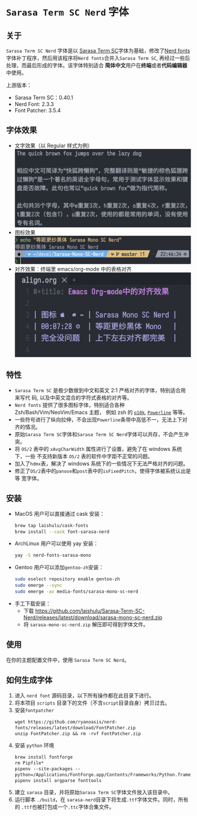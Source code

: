 # `Sarasa Term SC Nerd` 字体

## 关于

`Sarasa Term SC Nerd` 字体是以 [Sarasa Term
SC](https://github.com/be5invis/Sarasa-Gothic)字体为基础，修改了[Nerd
fonts](https://github.com/ryanoasis/nerd-fonts)字体补丁程序，然后用该程序将`Nerd
fonts`合并入`Sarasa Term SC`, 再经过一些后处理，而最后形成的字体。该字体特别适合
**简体中文**用户在**终端**或者**代码编辑器**中使用。

上游版本：

- Sarasa Term SC：0.40.1
- Nerd Font: 2.3.3
- Font Patcher: 3.5.4

## 字体效果

- 文字效果（以 Regular 样式为例）
  ![文字效果](screenshots/character.png)
- 图标效果
  ![图标效果](screenshots/nerd.png)
- 对齐效果：终端里 emacs/org-mode 中的表格对齐
  ![对齐效果](screenshots/align.png)

## 特性

- `Sarasa Term SC` 是极少数做到中文和英文 2:1 严格对齐的字体，特别适合用来写代
  码, 以及中英文混合的字符式表格的对齐等。
- `Nerd fonts` 提供了很多图标字体，特别适合各种 Zsh/Bash/Vim/NeoVim/Emacs 主题，
  例如 zsh 的 [`p10k`](https://github.com/romkatv/powerlevel10k),
  [`Powerline`](https://github.com/powerline/powerline) 等等。
- 一些符号进行了纵向拉伸，不会出现`Powerline`条带中高低不一，无法上下对齐的情况。
- 原始`Sarasa Term SC`字体和`Sarasa Term SC Nerd`字体可以共存，不会产生冲突。
- 将 `OS/2` 表中的 `xAvgCharWidth` 属性进行了设置，避免了在 windows 系统下，一些
  不支持新版本 `OS/2` 表的软件中字距不正常的问题。
- 加入了`hdmx`表，解决了 windows 系统下的一些情况下无法严格对齐的问题。
- 修正了`OS/2`表中的`panose`和`post`表中的`isFixedPitch`，使得字体被系统认出是等
  宽字体。

## 安装

- MacOS 用户可以直接通过 cask 安装：
  ```sh
  brew tap laishulu/cask-fonts
  brew install --cask font-sarasa-nerd
  ```
- ArchLinux 用户可以使用 yay 安装：
  ```sh
  yay -S nerd-fonts-sarasa-mono
  ```
- Gentoo 用户可以添加`gentoo-zh`安装：
  ```sh
  sudo eselect repository enable gentoo-zh
  sudo emerge --sync
  sudo emerge -av media-fonts/sarasa-mono-sc-nerd
  ```
- 手工下载安装：
  - 下载 https://github.com/laishulu/Sarasa-Term-SC-Nerd/releases/latest/download/sarasa-mono-sc-nerd.zip
  - 将 `sarasa-mono-sc-nerd.zip` 解压即可得到字体文件。

## 使用

在你的主题配置文件中，使用 `Sarasa Term SC Nerd`。

## 如何生成字体

1. 进入 `nerd font` 源码目录，以下所有操作都在此目录下进行。
2. 将本项目 `scripts` 目录下的文件（不含`script`目录自身）拷贝过去。
3. 安装`fontpatcher`
   ```
   wget https://github.com/ryanoasis/nerd-fonts/releases/latest/download/FontPatcher.zip
   unzip FontPatcher.zip && rm -rvf FontPatcher.zip
   ```
4. 安装 `python` 环境
   ```
   brew install fontforge
   rm Pipfile*
   pipenv --site-packages --python=/Applications/FontForge.app/Contents/Frameworks/Python.framework/Versions/Current/bin/python3
   pipenv install argparse fonttools
   ```
5. 建立 `sarasa` 目录，并将原始`Sarasa Term SC`字体文件放入该目录中。
6. 运行脚本 `./build`，在 `sarasa-nerd`目录下将生成`.ttf`字体文件。同时，所有的
   `.ttf`也被打包成一个`.ttc`字体合集文件。
